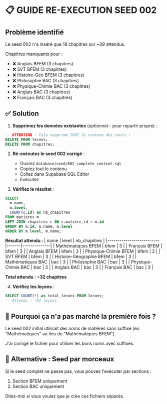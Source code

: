 # 📋 GUIDE RE-EXECUTION SEED 002

## Problème identifié
Le seed 002 n'a inséré que 18 chapitres sur ~39 attendus.

Chapitres manquants pour :
- ❌ Anglais BFEM (3 chapitres)
- ❌ SVT BFEM (3 chapitres)  
- ❌ Histoire-Géo BFEM (3 chapitres)
- ❌ Philosophie BAC (3 chapitres)
- ❌ Physique-Chimie BAC (3 chapitres)
- ❌ Anglais BAC (3 chapitres)
- ❌ Français BAC (3 chapitres)

## ✅ Solution

1. **Supprimez les données existantes** (optionnel - pour repartir propre) :
```sql
-- ATTENTION : Cela supprime TOUT le contenu des cours !
DELETE FROM lecons;
DELETE FROM chapitres;
```

2. **Ré-exécutez le seed 002 corrigé** :
   - Ouvrez `database/seed/002_complete_content.sql`
   - Copiez tout le contenu
   - Collez dans Supabase SQL Editor
   - Exécutez

3. **Vérifiez le résultat** :
```sql
SELECT 
  m.name,
  m.level,
  COUNT(c.id) as nb_chapitres
FROM matieres m
LEFT JOIN chapitres c ON c.matiere_id = m.id
GROUP BY m.id, m.name, m.level
ORDER BY m.level, m.name;
```

**Résultat attendu :**
| name                     | level | nb_chapitres |
|--------------------------|-------|--------------|
| Mathématiques BFEM       | bfem  | 3            |
| Français BFEM            | bfem  | 3            |
| Anglais BFEM             | bfem  | 3            |
| Physique-Chimie BFEM     | bfem  | 2            |
| SVT BFEM                 | bfem  | 3            |
| Histoire-Géographie BFEM | bfem  | 3            |
| Mathématiques BAC        | bac   | 3            |
| Philosophie BAC          | bac   | 3            |
| Physique-Chimie BAC      | bac   | 3            |
| Anglais BAC              | bac   | 3            |
| Français BAC             | bac   | 3            |

**Total attendu : ~32 chapitres**

4. **Vérifiez les leçons** :
```sql
SELECT COUNT(*) as total_lecons FROM lecons;
-- Attendu : ~52 leçons
```

## 🎯 Pourquoi ça n'a pas marché la première fois ?

Le seed 002 initial utilisait des noms de matières sans suffixe (ex: "Mathématiques" au lieu de "Mathématiques BFEM").

J'ai corrigé le fichier pour utiliser les bons noms avec suffixes.

## 📝 Alternative : Seed par morceaux

Si le seed complet ne passe pas, vous pouvez l'exécuter par sections :
1. Section BFEM uniquement
2. Section BAC uniquement

Dites-moi si vous voulez que je crée ces fichiers séparés.
